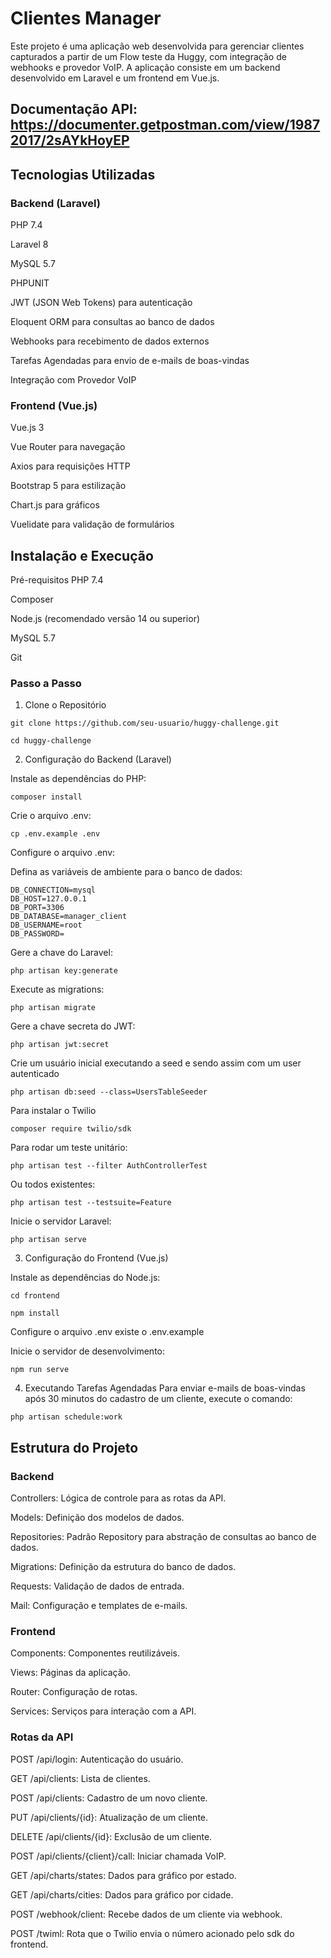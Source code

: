 # Clientes Manager
Este projeto é uma aplicação web desenvolvida para gerenciar clientes capturados a partir de um Flow teste da Huggy, com integração de webhooks e provedor VoIP. A aplicação consiste em um backend desenvolvido em Laravel e um frontend em Vue.js.

## Documentação API: https://documenter.getpostman.com/view/19872017/2sAYkHoyEP

## Tecnologias Utilizadas
### Backend (Laravel)
PHP 7.4

Laravel 8

MySQL 5.7

PHPUNIT

JWT (JSON Web Tokens) para autenticação

Eloquent ORM para consultas ao banco de dados

Webhooks para recebimento de dados externos

Tarefas Agendadas para envio de e-mails de boas-vindas

Integração com Provedor VoIP

### Frontend (Vue.js)
Vue.js 3

Vue Router para navegação

Axios para requisições HTTP

Bootstrap 5 para estilização

Chart.js para gráficos

Vuelidate para validação de formulários

## Instalação e Execução
Pré-requisitos
PHP 7.4

Composer

Node.js (recomendado versão 14 ou superior)

MySQL 5.7

Git

### Passo a Passo
1. Clone o Repositório
```
git clone https://github.com/seu-usuario/huggy-challenge.git
```
```
cd huggy-challenge
```

2. Configuração do Backend (Laravel)

Instale as dependências do PHP:
```
composer install
```

Crie o arquivo .env:
```
cp .env.example .env
```

Configure o arquivo .env:

Defina as variáveis de ambiente para o banco de dados:

```
DB_CONNECTION=mysql
DB_HOST=127.0.0.1
DB_PORT=3306
DB_DATABASE=manager_client
DB_USERNAME=root
DB_PASSWORD=
```
Gere a chave do Laravel:
```
php artisan key:generate
```
Execute as migrations:
```
php artisan migrate
```
Gere a chave secreta do JWT:
```
php artisan jwt:secret
```
Crie um usuário inicial executando a seed e sendo assim com um user autenticado
```
php artisan db:seed --class=UsersTableSeeder
```
Para instalar o Twilio
```
composer require twilio/sdk
```
Para rodar um teste unitário:
```
php artisan test --filter AuthControllerTest
```
Ou todos existentes:
```
php artisan test --testsuite=Feature
```
Inicie o servidor Laravel:
```
php artisan serve
```
3. Configuração do Frontend (Vue.js)

Instale as dependências do Node.js:
```
cd frontend
```
```
npm install
```

Configure o arquivo .env existe o .env.example

Inicie o servidor de desenvolvimento:
```
npm run serve
```
4. Executando Tarefas Agendadas
Para enviar e-mails de boas-vindas após 30 minutos do cadastro de um cliente, execute o comando:
```
php artisan schedule:work
```

## Estrutura do Projeto

### Backend

Controllers: Lógica de controle para as rotas da API.

Models: Definição dos modelos de dados.

Repositories: Padrão Repository para abstração de consultas ao banco de dados.

Migrations: Definição da estrutura do banco de dados.

Requests: Validação de dados de entrada.

Mail: Configuração e templates de e-mails.

### Frontend

Components: Componentes reutilizáveis.

Views: Páginas da aplicação.

Router: Configuração de rotas.

Services: Serviços para interação com a API.

### Rotas da API
POST /api/login: Autenticação do usuário.

GET /api/clients: Lista de clientes.

POST /api/clients: Cadastro de um novo cliente.

PUT /api/clients/{id}: Atualização de um cliente.

DELETE /api/clients/{id}: Exclusão de um cliente.

POST /api/clients/{client}/call: Iniciar chamada VoIP.

GET /api/charts/states: Dados para gráfico por estado.

GET /api/charts/cities: Dados para gráfico por cidade.

POST /webhook/client: Recebe dados de um cliente via webhook.

POST /twiml: Rota que o Twilio envia o número acionado pelo sdk do frontend.

